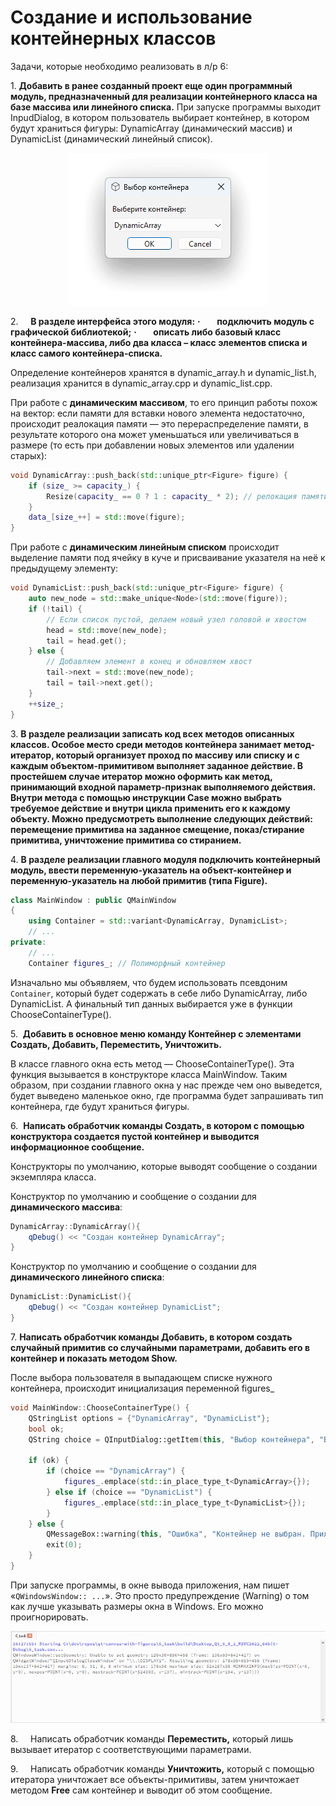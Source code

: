 # Создание и использование контейнерных классов

Задачи, которые необходимо реализовать в л/р 6:

1. **Добавить в ранее созданный проект еще один программный модуль, предназначенный для реализации контейнерного класса на базе массива или линейного списка.**
При запуске программы выходит InpudDialog, в котором пользователь выбирает контейнер, в котором будут храниться фигуры: DynamicArray (динамический массив) и DynamicList (динамический линейный список).
<div align="center">
  <img src="Pasted image 20250324142019.png" alt="image"> 
</div> 

2.     **В разделе интерфейса этого модуля:**
**·        подключить модуль с графической библиотекой;**
**·        описать либо базовый класс контейнера-массива, либо два класса – класс элементов списка и класс самого контейнера-списка.**

Определение контейнеров хранятся в dynamic_array.h и dynamic_list.h, реализация хранится в dynamic_array.cpp и dynamic_list.cpp.

При работе с **динамическим массивом**, то его принцип работы похож на вектор: если памяти для вставки нового элемента недостаточно, происходит реалокация памяти — это перераспределение памяти, в результате которого она может уменьшаться или увеличиваться в размере (то есть при добавлении новых элементов или удалении старых):
```cpp
void DynamicArray::push_back(std::unique_ptr<Figure> figure) {
    if (size_ >= capacity_) {
        Resize(capacity_ == 0 ? 1 : capacity_ * 2); // релокация памяти
    }
    data_[size_++] = std::move(figure);
}
```

При работе с **динамическим линейным списком** происходит выделение памяти под ячейку  в куче и присваивание указателя на неё к предыдущему элементу:
```cpp
void DynamicList::push_back(std::unique_ptr<Figure> figure) {
    auto new_node = std::make_unique<Node>(std::move(figure));
    if (!tail) {
        // Если список пустой, делаем новый узел головой и хвостом
        head = std::move(new_node);
        tail = head.get();
    } else {
        // Добавляем элемент в конец и обновляем хвост
        tail->next = std::move(new_node);
        tail = tail->next.get();
    }
    ++size_;
}
```
3. **В разделе реализации записать код всех методов описанных классов. Особое место среди методов контейнера занимает метод-итератор, который организует проход по массиву или списку и с каждым объектом-примитивом выполняет заданное действие. В простейшем случае итератор можно оформить как метод, принимающий входной параметр-признак выполняемого действия. Внутри метода с помощью инструкции Case можно выбрать требуемое действие и внутри цикла применить его к каждому объекту. Можно предусмотреть выполнение следующих действий: перемещение примитива на заданное смещение, показ/стирание примитива, уничтожение примитива со стиранием.**

4. **В разделе реализации главного модуля подключить контейнерный модуль, ввести переменную-указатель на объект-контейнер и переменную-указатель на любой примитив (типа Figure).**
```cpp
class MainWindow : public QMainWindow 
{
    using Container = std::variant<DynamicArray, DynamicList>;
	// ...
private:
    // ...
    Container figures_; // Полиморфный контейнер
```
Изначально мы объявляем, что будем использовать псевдоним `Container`, который будет содержать в себе либо DynamicArray, либо DynamicList. А финальный тип данных выбирается уже в функции ChooseContainerType().

5.  **Добавить в основное меню команду Контейнер с элементами Создать, Добавить, Переместить, Уничтожить.**

В классе главного окна есть метод — ChooseContainerType(). Эта функция вызывается в конструкторе класса MainWindow. Таким образом, при создании главного окна у нас прежде чем оно выведется, будет выведено маленькое окно, где программа будет запрашивать тип контейнера, где будут храниться фигуры.

6.  **Написать обработчик команды Создать, в котором с помощью конструктора создается пустой контейнер и выводится информационное сообщение.**

Конструкторы по умолчанию, которые выводят сообщение о создании экземпляра класса. 

Конструктор по умолчанию и сообщение о создании для **динамического массива**:
```cpp
DynamicArray::DynamicArray(){
    qDebug() << "Создан контейнер DynamicArray";
}
```

Конструктор по умолчанию и сообщение о создании для **динамического линейного списка**:
```cpp
DynamicList::DynamicList(){
    qDebug() << "Создан контейнер DynamicList";
}
```

7. **Написать обработчик команды Добавить, в котором создать случайный примитив со случайными параметрами, добавить его в контейнер и показать методом Show.**

После выбора пользователя в выпадающем списке нужного контейнера, происходит инициализация переменной figures_
```cpp
void MainWindow::ChooseContainerType() {
    QStringList options = {"DynamicArray", "DynamicList"};
    bool ok;
    QString choice = QInputDialog::getItem(this, "Выбор контейнера", "Выберите контейнер:", options, 0, false, &ok);

    if (ok) {
        if (choice == "DynamicArray") {
            figures_.emplace(std::in_place_type_t<DynamicArray>{});
        } else if (choice == "DynamicList") {
            figures_.emplace(std::in_place_type_t<DynamicList>{});  
        }
    } else {
        QMessageBox::warning(this, "Ошибка", "Контейнер не выбран. Приложение будет закрыто.");
        exit(0);
    }
}
```
При запуске программы, в окне вывода приложения, нам пишет «`QWindowsWindow:: ...`». Это просто предупреждение (Warning) о том как лучше указывать размеры окна в Windows. Его можно проигнорировать. 
<div align="center">
  <img src="Pasted image 20250325162843.png" alt="image"> 
</div> 

8.     Написать обработчик команды **Переместить,** который лишь вызывает итератор с соответствующими параметрами.

9.     Написать обработчик команды **Уничтожить,** который с помощью итератора уничтожает все объекты-примитивы, затем уничтожает методом **Free** сам контейнер и выводит об этом сообщение. 